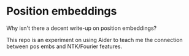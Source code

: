 # Position embeddings

Why isn't there a decent write-up on position embeddings?

This repo is an experiment on using Aider to teach me the connection between pos embs and NTK/Fourier features.
